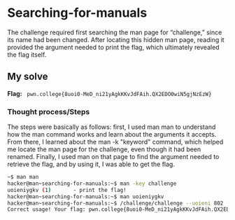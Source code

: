 # Searching-for-manuals
The challenge required first searching the man page for “challenge,” since its name had been changed. After locating this hidden 
man page, reading it provided the argument needed to print the flag, which ultimately revealed the flag itself.

## My solve
**Flag:** ` pwn.college{8uoi0-MeD_ni21yAgkKKvJdFAih.QX2EDO0wiN5gjNzEzW}`

### Thought process/Steps
The steps were basically as follows: first, I used man man to understand how the man command works and learn about the arguments 
it accepts. From there, I learned about the man -k "keyword" command, which helped me locate the man page for the challenge,
even though it had been renamed. Finally, I used man on that page to find the argument needed to retrieve the flag, and by using it, 
I was able to get the flag.


```bash
~$ man man
hacker@man~searching-for-manuals:~$ man -key challenge
uoieniygkv (1)       - print the flag!
hacker@man~searching-for-manuals:~$ man uoieniygkv
hacker@man~searching-for-manuals:~$ /challenge/challenge --uoieni 802
Correct usage! Your flag: pwn.college{8uoi0-MeD_ni21yAgkKKvJdFAih.QX2EDO0wiN5gjNzEzW}```

